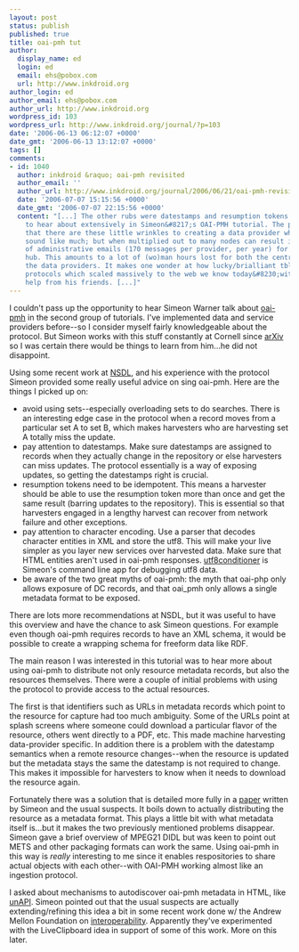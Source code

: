 ```yaml
---
layout: post
status: publish
published: true
title: oai-pmh tut
author:
  display_name: ed
  login: ed
  email: ehs@pobox.com
  url: http://www.inkdroid.org
author_login: ed
author_email: ehs@pobox.com
author_url: http://www.inkdroid.org
wordpress_id: 103
wordpress_url: http://www.inkdroid.org/journal/?p=103
date: '2006-06-13 06:12:07 +0000'
date_gmt: '2006-06-13 13:12:07 +0000'
tags: []
comments:
- id: 1040
  author: inkdroid &raquo; oai-pmh revisited
  author_email: ''
  author_url: http://www.inkdroid.org/journal/2006/06/21/oai-pmh-revisited/
  date: '2006-07-07 15:15:56 +0000'
  date_gmt: '2006-07-07 22:15:56 +0000'
  content: "[...] The other rubs were datestamps and resumption tokens which I got
    to hear about extensively in Simeon&#8217;s OAI-PMH tutorial. The point being
    that there are these little wrinkles to creating a data provider which don&#8217;t
    sound like much; but when multiplied out to many nodes can result in an explosion
    of administrative emails (170 messages per provider, per year) for the central
    hub. This amounts to a lot of (wo)man hours lost for both the central hub and
    the data providers. It makes one wonder at how lucky/brialliant tbl was in creating
    protocols which scaled massively to the web we know today&#8230;with a little
    help from his friends. [...]"
---
```


<p>I couldn't pass up the opportunity to hear Simeon Warner talk about <a href="http://www.openarchives.org">oai-pmh</a> in the second group of tutorials. I've implemented data and service providers before--so I consider myself fairly knowledgeable about the protocol. But Simeon works with this stuff constantly at Cornell since <a href="http://arxiv.org">arXiv</a> so I was certain there would be things to learn from him...he did not disappoint.</p>
<p>Using some recent work at <a href="http://web.archive.org/web/20070702003636/http://oai-best.comm.nsdl.org:80/cgi-bin/wiki.pl?">NSDL</a>, and his experience with the protocol Simeon provided some really useful advice on sing oai-pmh. Here are the things I picked up on:</p>
<ul>
<li>avoid using sets--especially overloading sets to do searches. There is an interesting edge case in the protocol when a record moves from a particular set A to set B, which makes harvesters who are harvesting set A totally miss the update.</li>
<li>pay attention to datestamps. Make sure datestamps are assigned to records when they actually change in the repository or else harvesters can miss updates. The protocol essentially is a way of exposing updates, so getting the datestamps right is crucial.</li>
<li>resumption tokens need to be idempotent. This means a harvester should be able to use the resumption token more than once and get the same result (barring updates to the repository). This is essential so that harvesters engaged in a lengthy harvest can recover from network failure and other exceptions.</li>
<li>pay attention to character encoding. Use a parser that decodes character entities in XML and store the utf8. This will make your live simpler as you layer new services over harvested data. Make sure that HTML entities aren't used in oai-pmh responses. <a href="http://www.cs.cornell.edu/people/simeon/software/utf8conditioner/">utf8conditioner</a> is Simeon's command line app for debugging utf8 data.</li>
<li>be aware of the two great myths of oai-pmh: the myth that oai-php only allows exposure of DC records, and that oai_pmh only allows a single metadata format to be exposed.</li>
</ul>
<p>There are lots more recommendations at NSDL, but it was useful to have this overview and have the chance to ask Simeon questions. For example even though oai-pmh requires records to have an XML schema, it would be possible to create a wrapping schema for freeform data like RDF.</p>
<p>The main reason I was interested in this tutorial was to hear more about using oai-pmh to distribute not only resource metadata records, but also the resources themselves. There were a couple of initial problems with using the protocol to provide access to the actual resources.</p>
<p>The first is that identifiers such as URLs in metadata records which point to the resource for capture had too much ambiguity. Some of the URLs point at splash screens where someone could download a particular flavor of the resource, others went directly to a PDF, etc. This made machine harvesting data-provider specific. In addition there is a problem with the datestamp semantics when a remote resource changes--when the resource is updated but the metadata stays the same the datestamp is not required to change. This makes it impossible for harvesters to know when it needs to download the resource again.</p>
<p>Fortunately there was a solution that is detailed more fully in a <a href="http://dlib.org/dlib/december04/vandesompel/12vandesompel.html">paper</a> written by Simeon and the usual suspects. It boils down to actually distributing the resource as a metadata format. This plays a little bit with what metadata itself is...but it makes the two previously mentioned problems disappear. Simeon gave a brief overview of MPEG21 DIDL but was keen to point out METS and other packaging formats can work the same. Using oai-pmh in this way is <em>really</em> interesting to me since it enables respositories to share actual objects with each other--with OAI-PMH working almost like an ingestion protocol.</p>
<p>I asked about mechanisms to autodiscover oai-pmh metadata in HTML, like <a href="http://unapi.info">unAPI</a>. Simeon pointed out that the usual suspects are actually extending/refining this idea a bit in some recent work done w/ the Andrew Mellon Foundation on <a href="http://msc.mellon.org/Meetings/Interop/presentations">interoperability</a>. Apparently they've experimented with the LiveClipboard idea in support of some of this work. More on this later.</p>
